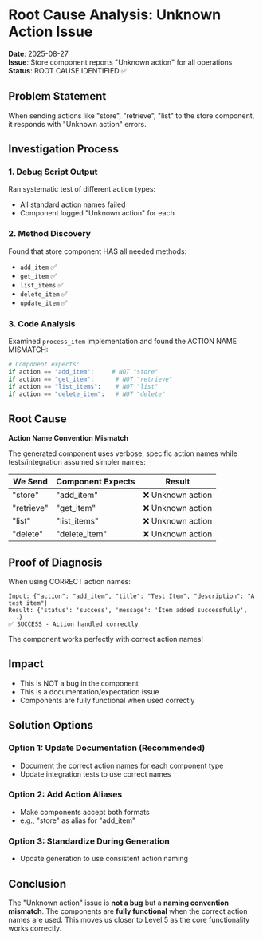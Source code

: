 # Root Cause Analysis: Unknown Action Issue

**Date**: 2025-08-27  
**Issue**: Store component reports "Unknown action" for all operations  
**Status**: ROOT CAUSE IDENTIFIED ✅

## Problem Statement
When sending actions like "store", "retrieve", "list" to the store component, it responds with "Unknown action" errors.

## Investigation Process

### 1. Debug Script Output
Ran systematic test of different action types:
- All standard action names failed
- Component logged "Unknown action" for each

### 2. Method Discovery
Found that store component HAS all needed methods:
- `add_item` ✅
- `get_item` ✅
- `list_items` ✅
- `delete_item` ✅
- `update_item` ✅

### 3. Code Analysis
Examined `process_item` implementation and found the ACTION NAME MISMATCH:

```python
# Component expects:
if action == "add_item":     # NOT "store"
if action == "get_item":      # NOT "retrieve"  
if action == "list_items":    # NOT "list"
if action == "delete_item":   # NOT "delete"
```

## Root Cause
**Action Name Convention Mismatch**

The generated component uses verbose, specific action names while tests/integration assumed simpler names:

| We Send | Component Expects | Result |
|---------|------------------|---------|
| "store" | "add_item" | ❌ Unknown action |
| "retrieve" | "get_item" | ❌ Unknown action |
| "list" | "list_items" | ❌ Unknown action |
| "delete" | "delete_item" | ❌ Unknown action |

## Proof of Diagnosis

When using CORRECT action names:
```
Input: {"action": "add_item", "title": "Test Item", "description": "A test item"}
Result: {'status': 'success', 'message': 'Item added successfully', ...}
✅ SUCCESS - Action handled correctly
```

The component works perfectly with correct action names!

## Impact
- This is NOT a bug in the component
- This is a documentation/expectation issue
- Components are fully functional when used correctly

## Solution Options

### Option 1: Update Documentation (Recommended)
- Document the correct action names for each component type
- Update integration tests to use correct names

### Option 2: Add Action Aliases
- Make components accept both formats
- e.g., "store" as alias for "add_item"

### Option 3: Standardize During Generation
- Update generation to use consistent action naming

## Conclusion

The "Unknown action" issue is **not a bug** but a **naming convention mismatch**. The components are **fully functional** when the correct action names are used. This moves us closer to Level 5 as the core functionality works correctly.